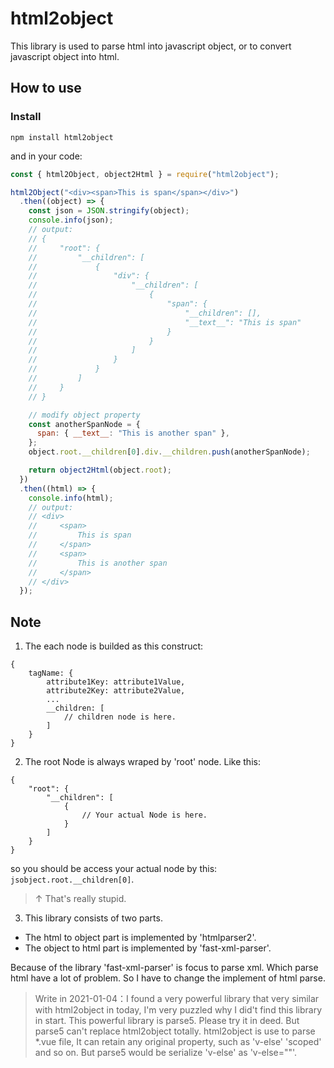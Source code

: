 # html2object

This library is used to parse html into javascript object, or to convert javascript object into html.

## How to use

### Install
```npm
npm install html2object
```
and in your code:
```js
const { html2Object, object2Html } = require("html2object");

html2Object("<div><span>This is span</span></div>")
  .then((object) => {
    const json = JSON.stringify(object);
    console.info(json);
    // output:
    // {
    //     "root": {
    //         "__children": [
    //             {
    //                 "div": {
    //                     "__children": [
    //                         {
    //                             "span": {
    //                                 "__children": [],
    //                                 "__text__": "This is span"
    //                             }
    //                         }
    //                     ]
    //                 }
    //             }
    //         ]
    //     }
    // }

    // modify object property
    const anotherSpanNode = {
      span: { __text__: "This is another span" },
    };
    object.root.__children[0].div.__children.push(anotherSpanNode);

    return object2Html(object.root);
  })
  .then((html) => {
    console.info(html);
    // output:
    // <div>
    //     <span>
    //         This is span 
    //     </span>
    //     <span>
    //         This is another span 
    //     </span>
    // </div>
  });
```

## Note

1. The each node is builded as this construct:
```
{
    tagName: {
        attribute1Key: attribute1Value,
        attribute2Key: attribute2Value,
        ...
        __children: [
            // children node is here.
        ]
    }
}
```
2. The root Node is always wraped by 'root' node. Like this:
```
{
    "root": {
        "__children": [
            {
                // Your actual Node is here.
            }
        ]
    }
}
```

so you should be access your actual node by this: ```jsobject.root.__children[0]```.

> ↑ That's really stupid.

3. This library consists of two parts.

 - The html to object part is implemented by 'htmlparser2'.
 - The object to html part is implemented by 'fast-xml-parser'.

Because of the library 'fast-xml-parser' is focus to parse xml. Which parse html have a lot of problem. So I have to change the implement of html parse. 

> Write in 2021-01-04：I found a very powerful library that very similar with html2object in today, I'm very puzzled why I did't find this library in start. This powerful library is parse5. Please try it in deed. But parse5 can't replace html2object totally. html2object is use to parse *.vue file, It can retain any original property, such as 'v-else' 'scoped' and so on. But parse5 would be serialize 'v-else' as 'v-else=""'.